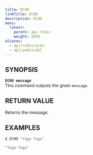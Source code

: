```yaml
---
title: ECHO
linkTitle: ECHO
description: ECHO
menu:
  latest:
    parent: api-redis
    weight: 2050
aliases:
  - api/redis/echo
  - api/yedis/del
---
```


## SYNOPSIS
<b>`ECHO message`</b><br>
This command outputs the given `message`.

## RETURN VALUE
Returns the message.

## EXAMPLES
```{.sh .copy .separator-dollar}
$ ECHO "Yuga Yuga"
```
```sh
"Yuga Yuga"
```
